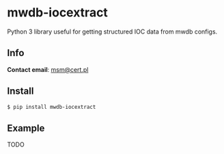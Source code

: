 # mwdb-iocextract

Python 3 library useful for getting structured IOC data from mwdb configs. 

## Info

**Contact email**: msm@cert.pl

## Install

```bash
$ pip install mwdb-iocextract
```

## Example

TODO
